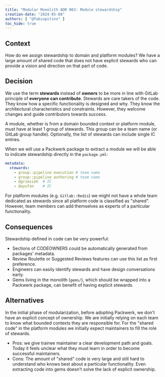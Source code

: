 ```yaml
---
title: "Modular Monolith ADR 003: Module stewardship"
creation-date: "2024-05-08"
authors: [ "@fabiopitino" ]
toc_hide: true
---
```


## Context

How do we assign stewardship to domain and platform modules? We have a large amount of shared code
that does not have explicit stewards who can provide a vision and direction on that part of code.

## Decision

We use the term **stewards** instead of **owners** to be more in line with GitLab principle of
**everyone can contribute**. Stewards are care takers of the code. They know how a specific
functionality is designed and why. They know the architectural characteristics and constraints.
However, they welcome changes and guide contributors towards success.

A module, whether is from a domain bounded context or platform module, must have at least 1 group of stewards.
This group can be a team name (or GitLab group handle). Optionally, the list of stewards can include
single IC entries.

When we will use a Packwerk package to extract a module we will be able to indicate stewardship directly
in the `package.yml`:

```yaml
metadata:
  stewards:
    - group::pipeline execution # team name
    - group::pipeline authoring # team name
    - @grzesiek  # IC
    - @ayufan    # IC
```

For platform modules (e.g. `Gitlab::Redis`) we might not have a whole team dedicated as stewards since
all platform code is classified as "shared". However, team members can add themselves as experts of a
particular functionality.

## Consequences

Stewardship defined in code can be very powerful:

- Sections of CODEOWNERS could be automatically generated from packages' metadata.
- Review Roulette or Suggested Reviews features can use this list as first preference.
- Engineers can easily identify stewards and have design conversations early.
- Gems living in the monolith (`gems/`), which should be wrapped into a Packwerk package,
  can benefit of having explicit stewards.

## Alternatives

In the initial phase of modularization, before adopting Packwerk, we don't have an explicit concept
of ownership. We are initially relying on each team to know what bounded contexts they are responsible
for. For the "shared code" in the platform modules we initially expect maintainers to fill the role of
stewards.

- Pros: we give trainee maintainer a clear development path and goals. Today it feels unclear what they must
  learn in order to become successful maintainers.
- Cons: The amount of "shared" code is very large and still hard to understand who knows best about
  a particular functionality. Even extracting code into gems doesn't solve the lack of explicit ownership.
